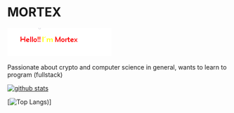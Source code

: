 # MORTEX
![Screenshot](imagen.png.png)

Passionate about crypto and computer science in general, wants to learn to program (fullstack)

[![github stats](https://github-readme-stats.vercel.app/api?username=mr-mortex&count_private=true&show_icons=true&theme=tokyonight)](https://github.com/mr-mortex/github-readme-stats)



[![Top Langs](https://github-readme-stats.vercel.app/api/top-langs/?username=mr-mortex&layout=compact&langs_count=8&theme=cobalt))]
